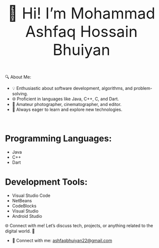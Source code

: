 <div style="text-align: center;">
  <p style="font-size: 50px;">👋 Hi! I’m Mohammad Ashfaq Hossain Bhuiyan</p>
</div>

<p>🔍 About Me:</p>
<ul>
  <li>💡 Enthusiastic about software development, algorithms, and problem-solving.</li>
  <li>🌐 Proficient in languages like Java, C++, C, and Dart.</li>
  <li>🌟 Amateur photographer, cinematographer, and editor.</li>
  <li>🌱 Always eager to learn and explore new technologies.</li>
</ul>
<br>
<h1>Programming Languages:</h1>
    <ul>
        <li>Java</li>
        <li>C++</li>
        <li>Dart</li>
    </ul>
    <h1>Development Tools:</h1>
    <ul>
        <li>Visual Studio Code</li>
        <li>NetBeans</li>
        <li>CodeBlocks</li>
        <li>Visual Studio </li>
        <li>Android Studio</li>
    </ul>

<p>🌐 Connect with me! Let’s discuss tech, projects, or anything related to the digital world. 🤝</p>
<ul>
  <li>📧 Connect with me: <a href="mailto:ashfaqbhuiyan22@gmail.com">ashfaqbhuiyan22@gmail.com</a></li>
</ul>
